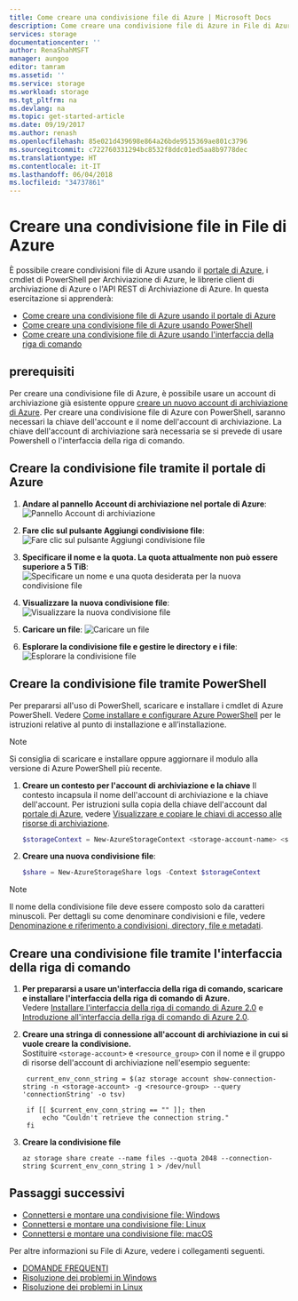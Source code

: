 ```yaml
---
title: Come creare una condivisione file di Azure | Microsoft Docs
description: Come creare una condivisione file di Azure in File di Azure usando il portale di Azure, PowerShell e l'interfaccia della riga di comando di Azure.
services: storage
documentationcenter: ''
author: RenaShahMSFT
manager: aungoo
editor: tamram
ms.assetid: ''
ms.service: storage
ms.workload: storage
ms.tgt_pltfrm: na
ms.devlang: na
ms.topic: get-started-article
ms.date: 09/19/2017
ms.author: renash
ms.openlocfilehash: 85e021d439698e864a26bde9515369ae801c3796
ms.sourcegitcommit: c722760331294bc8532f8ddc01ed5aa8b9778dec
ms.translationtype: HT
ms.contentlocale: it-IT
ms.lasthandoff: 06/04/2018
ms.locfileid: "34737861"
---
```

# <a name="create-a-file-share-in-azure-files"></a>Creare una condivisione file in File di Azure
È possibile creare condivisioni file di Azure usando il [portale di Azure](https://portal.azure.com/), i cmdlet di PowerShell per Archiviazione di Azure, le librerie client di archiviazione di Azure o l'API REST di Archiviazione di Azure. In questa esercitazione si apprenderà:
* [Come creare una condivisione file di Azure usando il portale di Azure](#create-file-share-through-the-azure-portal)
* [Come creare una condivisione file di Azure usando PowerShell](#create-file-share-through-powershell)
* [Come creare una condivisione file di Azure usando l'interfaccia della riga di comando](#create-file-share-through-command-line-interface-cli)

## <a name="prerequisites"></a>prerequisiti
Per creare una condivisione file di Azure, è possibile usare un account di archiviazione già esistente oppure [creare un nuovo account di archiviazione di Azure](../common/storage-create-storage-account.md?toc=%2fazure%2fstorage%2ffiles%2ftoc.json). Per creare una condivisione file di Azure con PowerShell, saranno necessari la chiave dell'account e il nome dell'account di archiviazione. La chiave dell'account di archiviazione sarà necessaria se si prevede di usare Powershell o l'interfaccia della riga di comando.

## <a name="create-file-share-through-the-azure-portal"></a>Creare la condivisione file tramite il portale di Azure
1. **Andare al pannello Account di archiviazione nel portale di Azure**:    
    ![Pannello Account di archiviazione](./media/storage-how-to-create-file-share/create-file-share-portal1.png)

2. **Fare clic sul pulsante Aggiungi condivisione file**:    
    ![Fare clic sul pulsante Aggiungi condivisione file](./media/storage-how-to-create-file-share/create-file-share-portal2.png)

3. **Specificare il nome e la quota. La quota attualmente non può essere superiore a 5 TiB**:    
    ![Specificare un nome e una quota desiderata per la nuova condivisione file](./media/storage-how-to-create-file-share/create-file-share-portal3.png)

4. **Visualizzare la nuova condivisione file**: ![Visualizzare la nuova condivisione file](./media/storage-how-to-create-file-share/create-file-share-portal4.png)

5. **Caricare un file**: ![Caricare un file](./media/storage-how-to-create-file-share/create-file-share-portal5.png)

6. **Esplorare la condivisione file e gestire le directory e i file**: ![Esplorare la condivisione file](./media/storage-how-to-create-file-share/create-file-share-portal6.png)


## <a name="create-file-share-through-powershell"></a>Creare la condivisione file tramite PowerShell
Per prepararsi all'uso di PowerShell, scaricare e installare i cmdlet di Azure PowerShell. Vedere [Come installare e configurare Azure PowerShell](https://azure.microsoft.com/documentation/articles/powershell-install-configure/) per le istruzioni relative al punto di installazione e all’installazione.

> [!Note]  
> Si consiglia di scaricare e installare oppure aggiornare il modulo alla versione di Azure PowerShell più recente.

1. **Creare un contesto per l'account di archiviazione e la chiave** Il contesto incapsula il nome dell'account di archiviazione e la chiave dell'account. Per istruzioni sulla copia della chiave dell'account dal [portale di Azure](https://portal.azure.com/), vedere [Visualizzare e copiare le chiavi di accesso alle risorse di archiviazione](../common/storage-create-storage-account.md?toc=%2fazure%2fstorage%2ffiles%2ftoc.json#view-and-copy-storage-access-keys).

    ```powershell
    $storageContext = New-AzureStorageContext <storage-account-name> <storage-account-key>
    ```
    
2. **Creare una nuova condivisione file**:    
    
    ```powershell
    $share = New-AzureStorageShare logs -Context $storageContext
    ```

> [!Note]  
> Il nome della condivisione file deve essere composto solo da caratteri minuscoli. Per dettagli su come denominare condivisioni e file, vedere [Denominazione e riferimento a condivisioni, directory, file e metadati](https://msdn.microsoft.com/library/azure/dn167011.aspx).

## <a name="create-file-share-through-command-line-interface-cli"></a>Creare una condivisione file tramite l'interfaccia della riga di comando
1. **Per prepararsi a usare un'interfaccia della riga di comando, scaricare e installare l'interfaccia della riga di comando di Azure.**  
    Vedere [Installare l'interfaccia della riga di comando di Azure 2.0](https://docs.microsoft.com/cli/azure/install-azure-cli) e [Introduzione all'interfaccia della riga di comando di Azure 2.0](https://docs.microsoft.com/cli/azure/get-started-with-azure-cli).

2. **Creare una stringa di connessione all'account di archiviazione in cui si vuole creare la condivisione.**  
    Sostituire ```<storage-account>``` e ```<resource_group>``` con il nome e il gruppo di risorse dell'account di archiviazione nell'esempio seguente:

   ```azurecli
    current_env_conn_string = $(az storage account show-connection-string -n <storage-account> -g <resource-group> --query 'connectionString' -o tsv)

    if [[ $current_env_conn_string == "" ]]; then  
        echo "Couldn't retrieve the connection string."
    fi
    ```

3. **Creare la condivisione file**
    ```azurecli
    az storage share create --name files --quota 2048 --connection-string $current_env_conn_string 1 > /dev/null
    ```

## <a name="next-steps"></a>Passaggi successivi
* [Connettersi e montare una condivisione file: Windows](storage-how-to-use-files-windows.md)
* [Connettersi e montare una condivisione file: Linux](../storage-how-to-use-files-linux.md)
* [Connettersi e montare una condivisione file: macOS](storage-how-to-use-files-mac.md)

Per altre informazioni su File di Azure, vedere i collegamenti seguenti.

* [DOMANDE FREQUENTI](../storage-files-faq.md)
* [Risoluzione dei problemi in Windows](storage-troubleshoot-windows-file-connection-problems.md)      
* [Risoluzione dei problemi in Linux](storage-troubleshoot-linux-file-connection-problems.md)   

